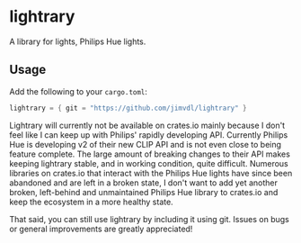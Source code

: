 # lightrary
A library for lights, Philips Hue lights.

## Usage 
Add the following to your `cargo.toml`:
```rust
lightrary = { git = "https://github.com/jimvdl/lightrary" }
```
Lightrary will currently not be available on crates.io mainly because I don't feel like I can keep up with Philips' rapidly developing API. Currently Philips Hue is developing v2 of their new CLIP API and is not even close to being feature complete. The large amount of breaking changes to their API makes keeping lightrary stable, and in working condition, quite difficult. Numerous libraries on crates.io that interact with the Philips Hue lights have since been abandoned and are left in a broken state, I don't want to add yet another broken, left-behind and unmaintained Philips Hue library to crates.io and keep the ecosystem in a more healthy state. 

That said, you can still use lightrary by including it using git. Issues on bugs or general improvements are greatly appreciated!
